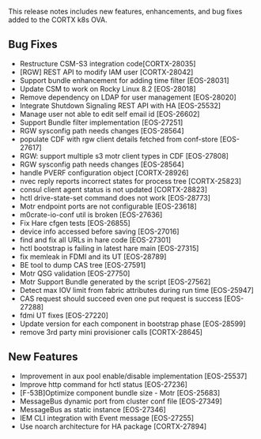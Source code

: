 This release notes includes new features, enhancements, and bug fixes added to the CORTX k8s OVA.


## Bug Fixes

- Restructure CSM-S3 integration code[CORTX-28035]
- [RGW] REST API to modify IAM user [CORTX-28042]
- Support bundle enhancement for adding time filter [EOS-28031]
- Update CSM to work on Rocky Linux 8.2 [EOS-28018]
- Remove dependency on LDAP for user management [EOS-28020]
- Integrate Shutdown Signaling REST API with HA [EOS-25532]
- Manage user not able to edit self email id [EOS-26602]
- Support Bundle filter implementation [EOS-27251]
- RGW sysconfig path needs changes [EOS-28564]
- populate CDF with rgw client details fetched from conf-store [EOS-27617]
- RGW: support multiple s3 motr client types in CDF [EOS-27808]
- RGW sysconfig path needs changes [EOS-28564]
- handle PVERF configuration object [CORTX-28926]
- nvec reply reports incorrect states for process tree [CORTX-25823]
- consul client agent status is not updated [CORTX-28823]
- hctl drive-state-set command does not work [EOS-28773]
- Motr endpoint ports are not configurable [EOS-23618]
- m0crate-io-conf util is broken [EOS-27636]
- Fix Hare cfgen tests [EOS-26855]
- device info accessed before saving [EOS-27016]
- find and fix all URLs in hare code [EOS-27301]
- hctl bootstrap is failing in latest hare main [EOS-27315]
- fix memleak in FDMI and its UT [EOS-28789]
- BE tool to dump CAS tree [EOS-27591]
- Motr QSG validation [EOS-27750]
- Motr Support Bundle generated by the script [EOS-27562]
- Detect max IOV limit from fabric attributes during run time [EOS-25947]
- CAS request should succeed even one put request is success [EOS-27288]
- fdmi UT fixes [EOS-27220]
- Update version for each component in bootstrap phase [EOS-28599]
- remove 3rd party mini provisioner calls [CORTX-28645]


## New Features

- Improvement in aux pool enable/disable implementation [EOS-25537]
- Improve http command for hctl status [EOS-27236]
- [F-53B]Optimize component bundle size - Motr [EOS-25683]
- MessageBus dynamic port from cluster conf file [EOS-27349]
- MessageBus as static instance [EOS-27346]
- IEM CLI integration with Event message [EOS-27255]
- Use noarch architecture for HA package [CORTX-27894]

